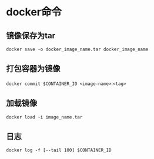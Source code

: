 # docker命令

## 镜像保存为tar

`docker save -o docker_image_name.tar docker_image_name`

## 打包容器为镜像

`docker commit $CONTAINER_ID <image-name>`:`<tag>`

## 加载镜像

`docker load -i image_name.tar`

## 日志

`docker log -f [--tail 100] $CONTAINER_ID `
